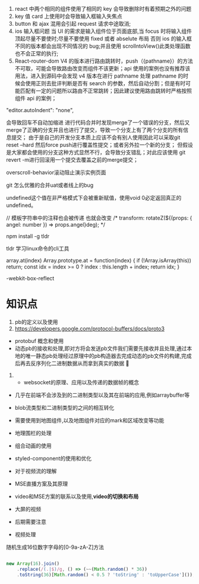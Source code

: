 <!--
 * @Author: your name
 * @Date: 2020-11-18 10:44:05
 * @LastEditTime: 2021-03-04 16:41:13
 * @LastEditors: Please set LastEditors
 * @Description: In User Settings Edit
 * @FilePath: /scaffolding/src/bug.md
-->
1. react 中两个相同的组件使用了相同的 key 会导致删除时有着预期之外的问题
2. key 值 card 上使用时会导致输入框输入失焦点
3. button 和 ajax 混用会引起 request 请求中途取消;
4. ios 输入框问题 当 UI 的需求是输入组件位于页面底部,当 focus 时将输入组件顶起尽量不要使时;尽量不要使用 fixed 或者 abselute 布局 否则 ios 的输入框不同的版本都会出现不同情况的 bug;并且使用 scrolIntoView()此类处理函数也不会正常的执行;
5. React-router-dom V4 的版本进行路由跳转时，push（{pathname}）的方法不可取，可能会导致路由改变而组件不该更新；api 使用的案例也没有推荐该用法，进入到源码中会发现 v4 版本在进行 pathname 处理 pathname 的时候会使用正则去批评判断是否有 search 的参数，然后自动分割；但是有时可能匹配有一定的问题所以路由不正常跳转；因此建议使用路由跳转时严格按照组件 api 的案例；

"editor.autoIndent": "none",

会导致回车不自动加缩进
进行代码合并时发现merge了一个错误的分支，然后又merge了正确的分支并且也进行了提交，导致一个分支上有了两个分支的所有信息提交；
由于是自己的开发分支本质上应该不会有别人使用因此可以采取git reset –hard 然后force push进行覆盖性提交；或者另外拉一个新的分支；
但假设是大家都会使用的分支这种方式显然不行，会导致分支错乱；对此应该使用 git revert -m进行回滚用一个提交去覆盖之前的merge提交；

overscroll-behavior滚动阻止演示实例页面

git 怎么优雅的合并uat或者线上的bug



undefined这个值在非严格模式下会被重新赋值，使用void 0必定返回真正的 undefined。

// 模板字符串中的注释也会被传递 也就会改变
/* transform: rotateZ(${(props: { angel: number }) => props.angel}deg); */

npm install -g tldr

tldr 学习linux命令的cli工具


array.at(index)
Array.prototype.at = function(index) {
  if (!Array.isArray(this)) return;
  const idx = index >= 0 ? index : this.length + index;
  return idx;
}

-webkit-box-reflect


# 知识点
1. pb的定义以及使用
2. https://developers.google.com/protocol-buffers/docs/proto3
- protobuf 概念和使用
- 动态pb的接收和处理,即对方将会发送pb文件我们需要先接收并且处理,通过本地的唯一静态pb处理经过原理中的pb构造器去完成动态的pb文件的构建,完成后再去反序列化二进制数据从而拿到真实的数据

1. - websocket的原理、应用以及传递的数据帧的概念

- 几乎在前端不会涉及到的二进制类型以及其在前端的应用,例如arraybuffer等
- blob流类型和二进制类型的之间的相互转化

- 需要使用到地图组件,以及地图组件对应的mark和区域改变等功能
- 地理围栏的处理
- 组合动画的使用
- styled-component的使用和优化
- 对于视频流的理解

- MSE直播方案及其原理
- video和MSE方案的联系以及使用,**video的切换和布局**
- 大屏的视频
- 后期需要注意
- 视频处理


随机生成16位数字字母的[0-9a-zA-Z]方法

``` javascript

new Array(16).join()
    .replace(/(.|$)/g, () => (~~(Math.random() * 36))
    .toString(36)[Math.random() < 0.5 ? 'toString' : 'toUpperCase']());

```